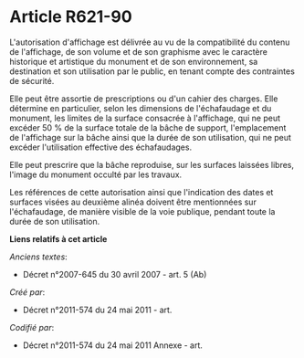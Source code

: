 # Article R621-90

L'autorisation d'affichage est délivrée au vu de la compatibilité du contenu de l'affichage, de son volume et de son
graphisme avec le caractère historique et artistique du monument et de son environnement, sa destination et son utilisation
par le public, en tenant compte des contraintes de sécurité.

Elle peut être assortie de prescriptions ou d'un cahier des charges. Elle détermine en particulier, selon les dimensions de
l'échafaudage et du monument, les limites de la surface consacrée à l'affichage, qui ne peut excéder 50 % de la surface
totale de la bâche de support, l'emplacement de l'affichage sur la bâche ainsi que la durée de son utilisation, qui ne peut
excéder l'utilisation effective des échafaudages.

Elle peut prescrire que la bâche reproduise, sur les surfaces laissées libres, l'image du monument occulté par les travaux.

Les références de cette autorisation ainsi que l'indication des dates et surfaces visées au deuxième alinéa doivent être
mentionnées sur l'échafaudage, de manière visible de la voie publique, pendant toute la durée de son utilisation.

**Liens relatifs à cet article**

_Anciens textes_:

  - Décret n°2007-645 du 30 avril 2007 - art. 5 (Ab)

_Créé par_:

  - Décret n°2011-574 du 24 mai 2011  - art.

_Codifié par_:

  - Décret n°2011-574 du 24 mai 2011 Annexe - art.
